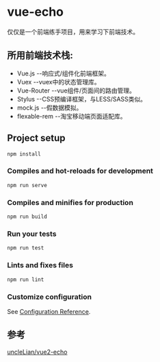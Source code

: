 # vue-echo

仅仅是一个前端练手项目，用来学习下前端技术。

## 所用前端技术栈:
- Vue.js --响应式/组件化前端框架。
- Vuex --vuex中的状态管理库。
- Vue-Router --vue组件/页面间的路由管理。
- Stylus --CSS预编译框架，与LESS/SASS类似。
- mock.js --假数据模拟。
- flexable-rem --淘宝移动端页面适配库。

## Project setup
```
npm install
```

### Compiles and hot-reloads for development
```
npm run serve
```

### Compiles and minifies for production
```
npm run build
```

### Run your tests
```
npm run test
```

### Lints and fixes files
```
npm run lint
```

### Customize configuration
See [Configuration Reference](https://cli.vuejs.org/config/).

## 参考
[uncleLian/vue2-echo](https://github.com/uncleLian/vue2-echo)
